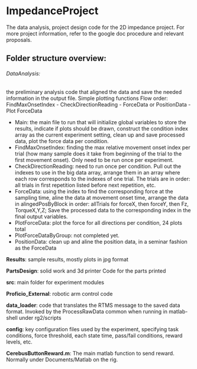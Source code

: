 # ImpedanceProject
The data analysis, project design code for the 2D impedance project. For more project information, refer to the google doc procedure and relevant proposals.

## Folder structure overview:
###### DataAnalysis: 
the preliminary analysis code that aligned the data and save the needed information in the output file. Simple plotting functions
Flow order: FindMaxOnsetIndex - CheckDirectionReading - ForceData or
PositionData - Plot ForceData
- Main: 
        the main file to run that will initialize global variables to
        store the results, indicate if plots should be drawn, construct the
        condition index array as the current experiment setting, clean up and
        save processed data, plot the force data per condition.
- FindMaxOnsetIndex: 
        finding the max relative movement onset index per
        trial (how many sample does it take from beginning of the trial to the
        first movement onset). Only need to be run once per experiment.
- CheckDirectionReading: 
        need to run once per condition. Pull out the
        indexes to use in the big data array, arrange them in an array where
        each row corresponds to the indexes of one trial. The trials are in
        order: all trials in first repetition listed before next repetition,
        etc.
- ForceData: 
        using the index to find the corresponding force at the
        sampling time, aline the data at movement onset time, arrange the data
        in alingedPosByBlock in order: allTrials for forceX, then forceY, then
        Fz, TorqueX,Y,Z; Save the processed data to the corresponding index in
        the final output variables.
- PlotForceData: 
        plot the force for all directions per condition, 24
        plots total
- PlotForceDataByGroup: 
        not completed yet.
- PositionData: 
        clean up and aline the position data, in a seminar
        fashion as the ForceData


__Results__: sample results, mostly plots in jpg format

__PartsDesign__: solid work and 3d printer Code for the parts printed

__src__: main folder for experiment modules

__Proficio_External__: robotic arm control code

__data_loader__: code that translates the RTMS message to the saved data
format. Invoked by the ProcessRawData common when running in
matlab-shell under rg2/scripts

__config__: key configuration files used by the experiment, specifying task conditions, force threshold, each state time, pass/fail conditions, reward levels, etc.

__CerebusButtonReward.m__: The main matlab function to send reward. Normally under Documents/Matlab on the rig.
